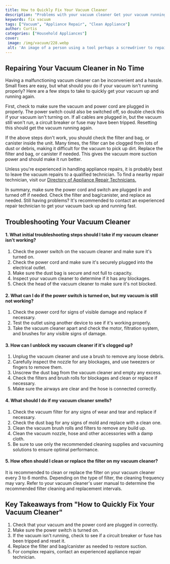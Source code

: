 ```yaml
---
title: How to Quickly Fix Your Vacuum Cleaner
description: "Problems with your vacuum cleaner Get your vacuum running like new with these quick easy fixes Learn about the most common vacuum problems and how to get your space looking sparkly clean in no time"
keywords: fix vacuum
tags: ["Vacuum", "Appliance Repair", "Clean Appliance"]
author: Curtis
categories: ["Household Appliances"]
cover: 
 image: /img/vacuum/228.webp
 alt: 'An image of a person using a tool perhaps a screwdriver to repair a vacuum cleaner'
---
```

## Repairing Your Vacuum Cleaner in No Time

Having a malfunctioning vacuum cleaner can be inconvenient and a hassle. Small fixes are easy, but what should you do if your vacuum isn't running properly? Here are a few steps to take to quickly get your vacuum up and running again.

First, check to make sure the vacuum and power cord are plugged in properly. The power switch could also be switched off, so double check this if your vacuum isn't turning on. If all cables are plugged in, but the vacuum still won't run, a circuit breaker or fuse may have been tripped. Resetting this should get the vacuum running again.

If the above steps don't work, you should check the filter and bag, or canister inside the unit. Many times, the filter can be clogged from lots of dust or debris, making it difficult for the vacuum to pick up dirt. Replace the filter and bag, or canister if needed. This gives the vacuum more suction power and should make it run better.

Unless you're experienced in handling appliance repairs, it is probably best to leave the vacuum repairs to a qualified technician. To find a nearby repair technician, visit our [Directory of Appliance Repair Technicians.](./pages/appliance-repair-technicians) 

In summary, make sure the power cord and switch are plugged in and turned off if needed. Check the filter and bag/canister, and replace as needed. Still having problems? It's recommended to contact an experienced repair technician to get your vacuum back up and running fast.

## Troubleshooting Your Vacuum Cleaner

#### 1. What initial troubleshooting steps should I take if my vacuum cleaner isn't working?

1. Check the power switch on the vacuum cleaner and make sure it's turned on. 
2. Check the power cord and make sure it's securely plugged into the electrical outlet. 
3. Make sure the dust bag is secure and not full to capacity. 
4. Inspect your vacuum cleaner to determine if it has any blockages. 
5. Check the head of the vacuum cleaner to make sure it's not blocked.

#### 2. What can I do if the power switch is turned on, but my vacuum is still not working?

1. Check the power cord for signs of visible damage and replace if necessary. 
2. Test the outlet using another device to see if it's working properly. 
3. Take the vacuum cleaner apart and check the motor, filtration system, and brushes for any visible signs of damage.

#### 3. How can I unblock my vacuum cleaner if it's clogged up?

1. Unplug the vacuum cleaner and use a brush to remove any loose debris. 
2. Carefully inspect the nozzle for any blockages, and use tweezers or fingers to remove them. 
3. Unscrew the dust bag from the vacuum cleaner and empty any excess. 
4. Check the filters and brush rolls for blockages and clean or replace if necessary. 
5. Make sure the airways are clear and the hose is connected correctly.

#### 4. What should I do if my vacuum cleaner smells?

1. Check the vacuum filter for any signs of wear and tear and replace if necessary. 
2. Check the dust bag for any signs of mold and replace with a clean one. 
3. Clean the vacuum brush rolls and filters to remove any build up. 
4. Clean the vacuum nozzle, hose and other accessories with a damp cloth. 
5. Be sure to use only the recommended cleaning supplies and vacuuming solutions to ensure optimal performance.

#### 5. How often should I clean or replace the filter on my vacuum cleaner?

It is recommended to clean or replace the filter on your vacuum cleaner every 3 to 6 months. Depending on the type of filter, the cleaning frequency may vary. Refer to your vacuum cleaner's user manual to determine the recommended filter cleaning and replacement intervals.

## Key Takeaways from "How to Quickly Fix Your Vacuum Cleaner"
1. Check that your vacuum and the power cord are plugged in correctly.
2. Make sure the power switch is turned on.
3. If the vacuum isn't running, check to see if a circuit breaker or fuse has been tripped and reset it.
4. Replace the filter and bag/canister as needed to restore suction.
5. For complex repairs, contact an experienced appliance repair technician.
